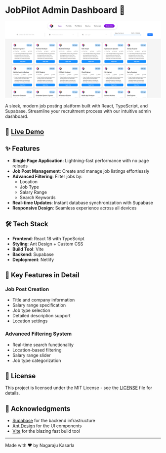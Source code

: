 # JobPilot Admin Dashboard 🚀

![JobPilot Logo](src/assets/Screenshot.png)

A sleek, modern job posting platform built with React, TypeScript, and Supabase. Streamline your recruitment process with our intuitive admin dashboard.

## 🌟 [Live Demo](https://rococo-tartufo-745e98.netlify.app)

## ✨ Features

- **Single Page Application**: Lightning-fast performance with no page reloads
- **Job Post Management**: Create and manage job listings effortlessly
- **Advanced Filtering**: Filter jobs by:
  - Location
  - Job Type
  - Salary Range
  - Search Keywords
- **Real-time Updates**: Instant database synchronization with Supabase
- **Responsive Design**: Seamless experience across all devices

## 🛠️ Tech Stack

- **Frontend**: React 18 with TypeScript
- **Styling**: Ant Design + Custom CSS
- **Build Tool**: Vite
- **Backend**: Supabase
- **Deployment**: Netlify

## 🌟 Key Features in Detail

### Job Post Creation
- Title and company information
- Salary range specification
- Job type selection
- Detailed description support
- Location settings

### Advanced Filtering System
- Real-time search functionality
- Location-based filtering
- Salary range slider
- Job type categorization


## 📝 License

This project is licensed under the MIT License - see the [LICENSE](LICENSE) file for details.

## 🙏 Acknowledgments

- [Supabase](https://supabase.io/) for the backend infrastructure
- [Ant Design](https://ant.design/) for the UI components
- [Vite](https://vitejs.dev/) for the blazing fast build tool

---

Made with ❤️ by Nagaraju Kasarla
